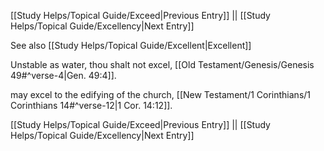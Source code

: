 [[Study Helps/Topical Guide/Exceed|Previous Entry]]  ||  [[Study Helps/Topical Guide/Excellency|Next Entry]]

 See also [[Study Helps/Topical Guide/Excellent|Excellent]]

 Unstable as water, thou shalt not excel, [[Old Testament/Genesis/Genesis 49#^verse-4|Gen. 49:4]].

 may excel to the edifying of the church, [[New Testament/1 Corinthians/1 Corinthians 14#^verse-12|1 Cor. 14:12]].

[[Study Helps/Topical Guide/Exceed|Previous Entry]]  ||  [[Study Helps/Topical Guide/Excellency|Next Entry]]